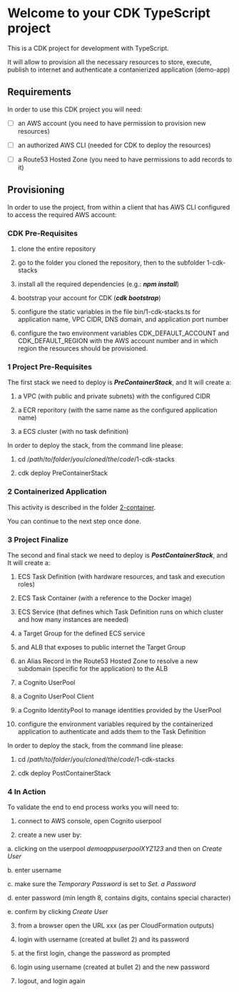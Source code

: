
# Welcome to your CDK TypeScript project

  

This is a CDK project for development with TypeScript.

It will allow to provision all the necessary resources to store, execute, publish to internet and authenticate a contanierized application (demo-app)

  

## Requirements

  

In order to use this CDK project you will need:

  

- [ ] an AWS account (you need to have permission to provision new resources)

- [ ] an authorized AWS CLI (needed for CDK to deploy the resources)

- [ ] a Route53 Hosted Zone (you need to have permissions to add records to it)

  

## Provisioning

In order to use the project, from within a client that has AWS CLI configured to access the required AWS account:

  

### CDK Pre-Requisites

1. clone the entire repository

2. go to the folder you cloned the repository, then to the subfolder 1-cdk-stacks

3. install all the required dependencies (e.g.: ***npm install***)

4. bootstrap your account for CDK (***cdk bootstrap***)

5. configure the static variables in the file bin/1-cdk-stacks.ts for application name, VPC CIDR, DNS domain, and application port number

6. configure the two environment variables CDK_DEFAULT_ACCOUNT and CDK_DEFAULT_REGION with the AWS account number and in which region the resources should be provisioned.

  

### 1 Project Pre-Requisites

  

The first stack we need to deploy is ***PreContainerStack***, and It will create a:

  

1. a VPC (with public and private subnets) with the configured CIDR

2. a ECR reporitory (with the same name as the configured application name)

3. a ECS cluster (with no task definition)

  

In order to deploy the stack, from the command line please:

1. cd /*path*/*to*/*folder*/*you*/*cloned*/*the*/*code*/1-cdk-stacks

2. cdk deploy PreContainerStack

  

### 2 Containerized Application

  

This activity is described in the folder [2-container](../2-container/README.md).

You can continue to the next step once done.

  

### 3 Project Finalize

  

The second and final stack we need to deploy is ***PostContainerStack***, and It will create a:

  

1. ECS Task Definition (with hardware resources, and task and execution roles)

2. ECS Task Container (with a reference to the Docker image)

3. ECS Service (that defines which Task Definition runs on which cluster and how many instances are needed)

4. a Target Group for the defined ECS service

5. and ALB that exposes to public internet the Target Group

6. an Alias Record in the Route53 Hosted Zone to resolve a new subdomain (specific for the application) to the ALB

7. a Cognito UserPool

8. a Cognito UserPool Client

9. a Cognito IdentityPool to manage identities provided by the UserPool

10. configure the environment variables required by the containerized application to authenticate and adds them to the Task Definition

In order to deploy the stack, from the command line please:

1. cd /*path*/*to*/*folder*/*you*/*cloned*/*the*/*code*/1-cdk-stacks

2. cdk deploy PostContainerStack

  

### 4 In Action

  

To validate the end to end process works you will need to:

1. connect to AWS console, open Cognito userpool

2. create a new user by:

  a. clicking on the userpool *demoappuserpoolXYZ123* and then on *Create User*
  
  b. enter username
  
  c. make sure the *Temporary Password* is set to *Set. a Password*
  
  d. enter password (min length 8, contains digits, contains special character)
  
  e. confirm by clicking *Create User*

3. from a browser open the URL xxx (as per CloudFormation outputs)

4. login with username (created at bullet 2) and its password

5. at the first login, change the password as prompted

6. login using username (created at bullet 2) and the new password

7. logout, and login again
